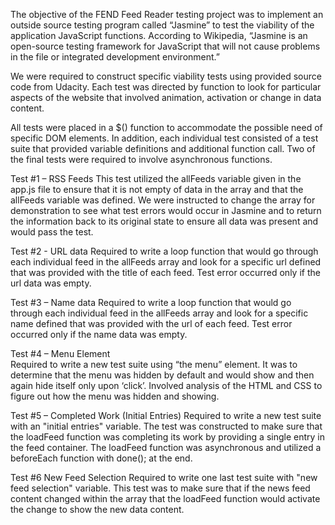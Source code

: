 
The objective of the FEND Feed Reader testing project was to implement an outside source testing program called “Jasmine” to test the viability of the application JavaScript functions. According to Wikipedia, “Jasmine is an open-source  testing framework for JavaScript that will not cause problems in the file or integrated development environment.”

We were required to construct specific viability tests using provided source code from Udacity. Each test was directed by function to look for particular aspects of the website that involved animation, activation or change in data content.

All tests were placed in a $() function to accommodate the possible need of specific DOM elements.
In addition, each individual test consisted of a test suite that provided variable definitions and additional function call.  Two of the final tests were required to involve asynchronous functions.

Test #1 – RSS Feeds 
This test utilized the allFeeds variable given in the app.js file to ensure that it is not empty of data in the array and that the allFeeds variable was defined. We were instructed to change the array for demonstration to see what test errors would occur in Jasmine and to return the information back to its original state to ensure all data was present and would pass the test.

Test #2 - URL data
Required to write a loop function that would go through each individual feed in the allFeeds array and look for a specific url defined that was provided with the title of each feed.  Test error occurred only if the url data was empty.

Test #3 – Name data
Required to write a loop function that would go through each individual feed in the allFeeds array and look for a specific name defined that was provided with the url of each feed.  Test error occurred only if the name data was empty.

Test #4 – Menu Element  
Required to write a new test suite using “the menu” element.  It was to determine that the menu was hidden by default and would show and then again hide itself only upon ‘click’.  Involved analysis of the HTML and CSS to figure out how the menu was hidden and showing.

Test #5 – Completed Work (Initial Entries)
Required to write a new test suite with an "initial entries" variable.  The test was constructed to make sure that the loadFeed function was completing its work by providing a single entry in the feed container.  The loadFeed function was asynchronous and utilized a beforeEach function with done(); at the end.

Test #6 New Feed Selection
Required to write one last test suite with "new feed selection" variable.  This test was to make sure that if the news feed content changed within the array that the loadFeed function would activate the change to show the new data content.


